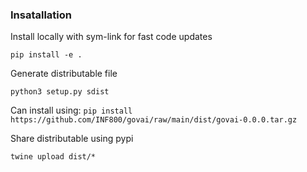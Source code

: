 ### Insatallation

Install locally with sym-link for fast code updates
```
pip install -e .
```

Generate distributable file
```
python3 setup.py sdist
```
Can install using: `pip install https://github.com/INF800/govai/raw/main/dist/govai-0.0.0.tar.gz`

Share distributable using pypi
```
twine upload dist/* 
```
